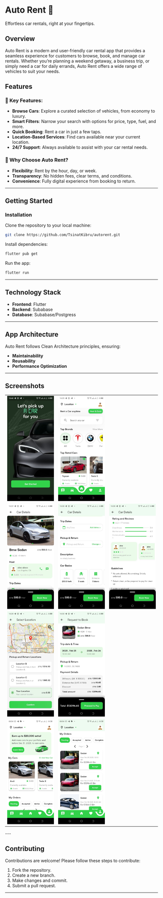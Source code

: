 # Auto Rent 🚗

Effortless car rentals, right at your fingertips.

## Overview

Auto Rent is a modern and user-friendly car rental app that provides a seamless experience for customers to browse, book, and manage car rentals. Whether you’re planning a weekend getaway, a business trip, or simply need a car for daily errands, Auto Rent offers a wide range of vehicles to suit your needs.

## Features

### 🔑 Key Features:

- **Browse Cars**: Explore a curated selection of vehicles, from economy to luxury.
- **Smart Filters**: Narrow your search with options for price, type, fuel, and more.
- **Quick Booking**: Rent a car in just a few taps.
- **Location-Based Services**: Find cars available near your current location.
- **24/7 Support**: Always available to assist with your car rental needs.

### 🌟 Why Choose Auto Rent?

- **Flexibility**: Rent by the hour, day, or week.
- **Transparency**: No hidden fees, clear terms, and conditions.
- **Convenience**: Fully digital experience from booking to return.

---

## Getting Started

### Installation

Clone the repository to your local machine:

```bash
git clone https://github.com/TsinatKibru/autorent.git
```

Install dependencies:

```bash
flutter pub get
```

Run the app:

```bash
flutter run
```

---

## Technology Stack

- **Frontend**: Flutter
- **Backend**: Subabase
- **Database**: Subabase/Postgress

---

## App Architecture

Auto Rent follows Clean Architecture principles, ensuring:

- **Maintainability**
- **Reusability**
- **Performance Optimization**

---

## Screenshots

<table>
  <tr>
    <td><img src="./assets/images/photo_2025-02-26_08-49-41.jpg" width="100%"></td>
    <td><img src="./assets/images/photo_homepage.jpg" width="100%"></td>
  </tr>
  <tr>
    <td><img src="./assets/images/photo_cardetails.jpg" width="100%"></td>
    <td><img src="./assets/images/photo_cardetails2.jpg" width="100%"></td>
    <td><img src="./assets/images/photo_cardetails3.jpg" width="100%"></td>
  </tr>
  <tr>
    <td><img src="./assets/images/photo_location_select_page.jpg" width="100%"></td>
    <td><img src="./assets/images/photo_request_to_book.jpg" width="100%"></td>
   
  </tr>
  <tr>
    <td><img src="./assets/images/host.jpg" width="100%"></td>
    <td><img src="./assets/images/photo_host_my_orders.jpg" width="100%"></td>
  </tr>
</table>
---

## Contributing

Contributions are welcome! Please follow these steps to contribute:

1. Fork the repository.
2. Create a new branch.
3. Make changes and commit.
4. Submit a pull request.

---
